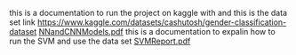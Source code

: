 this is a documentation to run the project on kaggle with and this is the data set link  https://www.kaggle.com/datasets/cashutosh/gender-classification-dataset
[NNandCNNModels.pdf](https://github.com/XAhmed27/faceRegognation/files/15500863/NNandCNNModels.pdf)
this is a documentation to expalin how to run the SVM and use the data set
[SVMReport.pdf](https://github.com/XAhmed27/faceRegognation/files/15500867/SVMReport.pdf)
